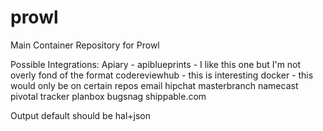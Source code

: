 prowl
=====

Main Container Repository for Prowl

Possible Integrations:
Apiary - apiblueprints - I like this one but I'm not overly fond of the format
codereviewhub - this is interesting
docker - this would only be on certain repos
email
hipchat
masterbranch
namecast
pivotal tracker
planbox
bugsnag
shippable.com

Output default should be hal+json
